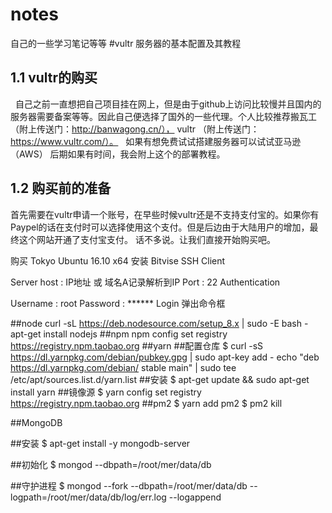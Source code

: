 # notes
自己的一些学习笔记等等
#vultr 服务器的基本配置及其教程
## 1.1 vultr的购买
   自己之前一直想把自己项目挂在网上，但是由于github上访问比较慢并且国内的服务器需要备案等等。因此自己便选择了国外的一些代理。个人比较推荐搬瓦工（附上传送门：http://banwagong.cn/），  vultr （附上传送门：https://www.vultr.com/）。
   如果有想免费试试搭建服务器可以试试亚马逊（AWS） 后期如果有时间，我会附上这个的部署教程。
## 1.2 购买前的准备
首先需要在vultr申请一个账号，在早些时候vultr还是不支持支付宝的。如果你有Paypel的话在支付时可以选择使用这个支付。但是后边由于大陆用户的增加，最终这个网站开通了支付宝支付。
话不多说。让我们直接开始购买吧。

购买 Tokyo Ubuntu 16.10 x64
安装 Bitvise SSH Client

Server
host : IP地址 或 域名A记录解析到IP
Port : 22
Authentication

Username : root
Password : ******
Login 弹出命令框

##node
curl -sL https://deb.nodesource.com/setup_8.x | sudo -E bash -
apt-get install nodejs
##npm
npm config set registry https://registry.npm.taobao.org
##yarn
##配置仓库
$ curl -sS https://dl.yarnpkg.com/debian/pubkey.gpg | sudo apt-key add - echo "deb https://dl.yarnpkg.com/debian/ stable main" | sudo tee /etc/apt/sources.list.d/yarn.list
##安装
$ apt-get update && sudo apt-get install yarn
##镜像源
$ yarn config set registry https://registry.npm.taobao.org
##pm2
$ yarn add pm2
$ pm2 kill

##MongoDB

##安装
$ apt-get install -y mongodb-server

##初始化
$ mongod --dbpath=/root/mer/data/db

##守护进程
$ mongod --fork --dbpath=/root/mer/data/db --logpath=/root/mer/data/db/log/err.log --logappend

